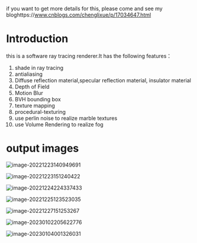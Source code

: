 if you want to get more details for this, please come and see my bloghttps://www.cnblogs.com/chenglixue/p/17034647.html

# Introduction

this is a  software ray tracing renderer.It has the following features：

1. shade in ray tracing
2. antialiasing
3. Diffuse reflection material,specular reflection material, insulator material
4. Depth of Field
5. Motion Blur
6. BVH bounding box
7. texture mapping
8. procedural-texturing
9. use perlin noise to realize marble textures
10. use Volume Rendering to realize fog

# output images

![image-20221223140949691](https://img2023.cnblogs.com/blog/2487253/202302/2487253-20230201213027666-42748199.png)

![image-20221223151240422](https://img2023.cnblogs.com/blog/2487253/202302/2487253-20230201213028464-1355114447.png)

![image-20221224224337433](https://img2023.cnblogs.com/blog/2487253/202302/2487253-20230201213032162-1351597902.png)

![image-20221225123523035](https://img2023.cnblogs.com/blog/2487253/202302/2487253-20230201213036641-361241507.png)

![image-20221227151253267](https://img2023.cnblogs.com/blog/2487253/202302/2487253-20230201213038185-565878990.png)

![image-20230102205622776](https://img2023.cnblogs.com/blog/2487253/202302/2487253-20230201213121770-1984284241.png)

![image-20230104001326031](https://img2023.cnblogs.com/blog/2487253/202302/2487253-20230201213126559-605373440.png)











